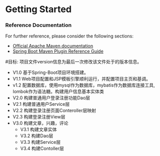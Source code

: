 # Getting Started

### Reference Documentation
For further reference, please consider the following sections:

* [Official Apache Maven documentation](https://maven.apache.org/guides/index.html)
* [Spring Boot Maven Plugin Reference Guide](https://docs.spring.io/spring-boot/docs/2.2.5.RELEASE/maven-plugin/)

#目标:
项目文件version信息为最后一次修改该文件处于的版本信息。
* V1.0 基于Spring-Boot项目环境搭建。
* V1.1 Web项目配置和JSP模板引擎顺利运行，并配置项目主页和基调。
* v1.2 配置数据库，使用mysql作为数据库，mybatis作为数据库连接工具,
        lombok作为语法糖。构建用户信息基本实体类
* V2.0 构建普通用户登录注册功能Dao层
* V2.1 构建普通用户Service层
* V2.2 构建登录注册页面Conteroller层映射
* V2.3 构建登录注册View层
* V3.0 构建文章，兴趣，评论
  * V3.1 构建文章实体
  * V3.2 构建Dao层
  * V3.3 构建Service层
  * V3.4 构建Contoller层